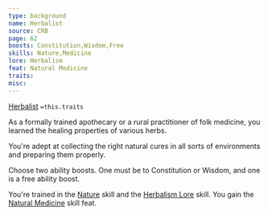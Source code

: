 ```yaml
---
type: background
name: Herbalist 
source: CRB
page: 62
boosts: Constitution,Wisdom,Free
skills: Nature,Medicine
lore: Herbalism
feat: Natural Medicine
traits: 
misc: 
---
```


[Herbalist](###%20Herbalist)
`=this.traits`


As a formally trained apothecary or a rural practitioner of folk medicine, you learned the healing properties of various herbs.

You're adept at collecting the right natural cures in all sorts of environments and preparing them properly.

Choose two ability boosts. One must be to Constitution or Wisdom, and one is a free ability boost.

You're trained in the [Nature](Nature) skill and the [Herbalism Lore](Herbalism%20Lore) skill. You gain the [Natural Medicine](Natural%20Medicine) skill feat.

